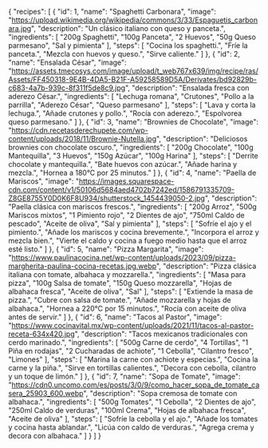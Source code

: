 {
  "recipes": [
    {
      "id": 1,
      "name": "Spaghetti Carbonara",
      "image": "https://upload.wikimedia.org/wikipedia/commons/3/33/Espaguetis_carbonara.jpg",
      "description": "Un clásico italiano con queso y panceta.",
      "ingredients": [
        "200g Spaghetti",
        "100g Panceta",
        "2 Huevos",
        "50g Queso parmesano",
        "Sal y pimienta"
      ],
      "steps": [
        "Cocina los spaghetti.",
        "Fríe la panceta.",
        "Mezcla con huevos y queso.",
        "Sirve caliente."
      ]
    },
    {
      "id": 2,
      "name": "Ensalada César",
      "image": "https://assets.tmecosys.com/image/upload/t_web767x639/img/recipe/ras/Assets/FF450318-9E4B-4DA5-B21F-A59258589D5A/Derivates/bd92829b-c683-4a7b-939c-8f311f5de8c9.jpg",
      "description": "Ensalada fresca con aderezo César.",
      "ingredients": [
        "Lechuga romana",
        "Crutones",
        "Pollo a la parrilla",
        "Aderezo César",
        "Queso parmesano"
      ],
      "steps": [
        "Lava y corta la lechuga.",
        "Añade crutones y pollo.",
        "Rocía con aderezo.",
        "Espolvorea queso parmesano."
      ]
    },
    {
      "id": 3,
      "name": "Brownies de Chocolate",
      "image": "https://cdn.recetasderechupete.com/wp-content/uploads/2018/11/Brownie-Nutella.jpg",
      "description": "Deliciosos brownies con chocolate oscuro.",
      "ingredients": [
        "200g Chocolate",
        "100g Mantequilla",
        "3 Huevos",
        "150g Azúcar",
        "100g Harina"
      ],
      "steps": [
        "Derrite chocolate y mantequilla.",
        "Bate huevos con azúcar.",
        "Añade harina y mezcla.",
        "Hornea a 180°C por 25 minutos."
      ]
    },
    {
      "id": 4,
      "name": "Paella de Mariscos",
      "image": "https://images.squarespace-cdn.com/content/v1/50106d5684aed4702b7242ed/1586791335709-Z8GE8755Y0D0K6F8U934/shutterstock_1454439050-2.jpg",
      "description": "Paella clásica con mariscos frescos.",
      "ingredients": [
        "200g Arroz",
        "500g Mariscos mixtos",
        "1 Pimiento rojo",
        "2 Dientes de ajo",
        "750ml Caldo de pescado",
        "Aceite de oliva",
        "Sal y pimienta"
      ],
      "steps": [
        "Sofríe el ajo y el pimiento.",
        "Añade los mariscos y cocina brevemente.",
        "Incorpora el arroz y mezcla bien.",
        "Vierte el caldo y cocina a fuego medio hasta que el arroz esté listo."
      ]
    },
    {
      "id": 5,
      "name": "Pizza Margarita",
      "image": "https://www.paulinacocina.net/wp-content/uploads/2023/09/pizza-margherita-paulina-cocina-recetas.jpg.webp",
      "description": "Pizza clásica italiana con tomate, albahaca y mozzarella.",
      "ingredients": [
        "Masa para pizza",
        "100g Salsa de tomate",
        "150g Queso mozzarella",
        "Hojas de albahaca fresca",
        "Aceite de oliva",
        "Sal"
      ],
      "steps": [
        "Extiende la masa de pizza.",
        "Cubre con salsa de tomate.",
        "Añade mozzarella y hojas de albahaca.",
        "Hornea a 220°C por 15 minutos.",
        "Rocía con aceite de oliva antes de servir."
      ]
    },
    {
      "id": 6,
      "name": "Tacos al Pastor",
      "image": "https://www.cocinavital.mx/wp-content/uploads/2021/11/tacos-al-pastor-receta-634x420.jpg",
      "description": "Tacos mexicanos tradicionales con cerdo marinado.",
      "ingredients": [
        "500g Carne de cerdo",
        "4 Tortillas",
        "1 Piña en rodajas",
        "2 Cucharadas de achiote",
        "1 Cebolla",
        "Cilantro fresco",
        "Limones"
      ],
      "steps": [
        "Marina la carne con achiote y especias.",
        "Cocina la carne y la piña.",
        "Sirve en tortillas calientes.",
        "Decora con cebolla, cilantro y un toque de limón."
      ]
    },
    {
      "id": 7,
      "name": "Sopa de Tomate",
      "image": "https://cdn0.uncomo.com/es/posts/3/0/9/como_hacer_sopa_de_tomate_casera_25903_600.webp",
      "description": "Sopa cremosa de tomate con albahaca.",
      "ingredients": [
        "500g Tomates",
        "1 Cebolla",
        "2 Dientes de ajo",
        "250ml Caldo de verduras",
        "100ml Crema",
        "Hojas de albahaca fresca",
        "Aceite de oliva"
      ],
      "steps": [
        "Sofríe la cebolla y el ajo.",
        "Añade los tomates y cocina hasta ablandar.",
        "Licúa con caldo de verduras.",
        "Agrega crema y decora con albahaca."
      ]
    }
  ]
}

